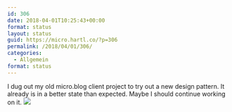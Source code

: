 ```yaml
---
id: 306
date: 2018-04-01T10:25:43+00:00
format: status
layout: status
guid: https://micro.hartl.co/?p=306
permalink: /2018/04/01/306/
categories:
  - Allgemein
format: status
---
```

I dug out my old micro.blog client project to try out a new design pattern. It already is in a better state than expected. Maybe I should continue working on it. ![](https://micro.hartl.co/wp-content/uploads/2018/04/F150B34B-4E06-4770-BE6C-FC375963AEDF.png)